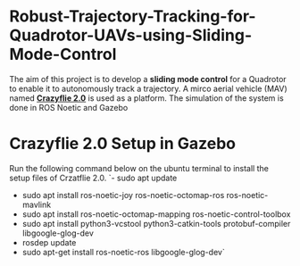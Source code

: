 # Robust-Trajectory-Tracking-for-Quadrotor-UAVs-using-Sliding-Mode-Control
The aim of this project is to develop a **sliding mode control** for a Quadrotor to enable it to autonomously track a trajectory. A mirco aerial vehicle (MAV) named [**Crazyflie 2.0**](https://www.bitcraze.io/products/old-products/crazyflie-2-0/) is used as a platform. The simulation of the system is done in ROS Noetic and Gazebo  
# Crazyflie 2.0 Setup in Gazebo
Run the following command below on the ubuntu terminal to install the setup files of Crzatflie 2.0.
`- sudo apt update
- sudo apt install ros-noetic-joy ros-noetic-octomap-ros ros-noetic-mavlink
- sudo apt install ros-noetic-octomap-mapping ros-noetic-control-toolbox
- sudo apt install python3-vcstool python3-catkin-tools protobuf-compiler libgoogle-glog-dev
- rosdep update
- sudo apt-get install ros-noetic-ros libgoogle-glog-dev`

